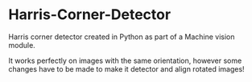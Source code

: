 # Harris-Corner-Detector

Harris corner detector created in Python as part of a Machine vision module. 

It works perfectly on images with the same orientation, however some changes have to be made to make it detector and align rotated images! 
